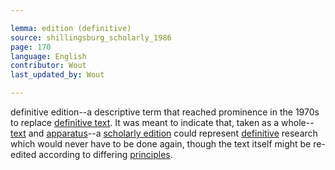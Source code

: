 ```yaml
---

lemma: edition (definitive)
source: shillingsburg_scholarly_1986
page: 170
language: English
contributor: Wout
last_updated_by: Wout

---
```


definitive edition--a descriptive term that reached prominence in the 1970s to replace [definitive text](textDefinitive.html). It was meant to indicate that, taken as a whole--[text](text.html) and [apparatus](apparatusCritical.html)--a [scholarly edition](editionScholarly.html) could represent [definitive](definitive.html) research which would never have to be done again, though the text itself might be re-edited according to differing [principles](editorialPrinciples.html).
